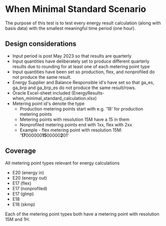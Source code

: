 # When Minimal Standard Scenario

The purpose of this test is to test every energy result calculation (along with basis data) with the smallest meaningful
time period (one hour).

## Design considerations

- Input period is post May 2023 so that results are quarterly
- Input quantities have deliberately set to produce different quarterly results due to rounding for at least one of each
  metering point type
- Input quantities have been set so production, flex, and nonprofiled do not produce the same result.
- Energy Supplier and Balance Responsible id's have set so that ga_es, ga_brp and ga_brp_es do not produce the same
  result/rows.
- Oracle Excel-sheet included (EnergyResults-when_minimal_standard_calculation.xlsx)
- Metering point id's denote the type
    - Production metering points start with e.g. '18' for production metering points
    - Metering points with resolution 15M have a 15 in them
    - Nonprofiled metering points end with 1xx, flex with 2xx
    - Example - flex metering point with resolution 15M: '**17**000000**15**00000**2**01'

## Coverage

All metering point types relevant for energy calculations

- E20 (energy in)
- E20 (energy out)
- E17 (flex)
- E17 (nonprofiled)
- E17 (glmp)
- E18
- E18 (skmp)

Each of the metering point types both have a metering point with resolution 15M and 1H.